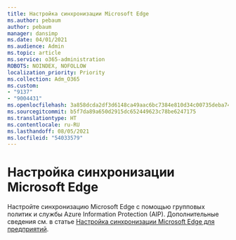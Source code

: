 ```yaml
---
title: Настройка синхронизации Microsoft Edge
ms.author: pebaum
author: pebaum
manager: dansimp
ms.date: 04/01/2021
ms.audience: Admin
ms.topic: article
ms.service: o365-administration
ROBOTS: NOINDEX, NOFOLLOW
localization_priority: Priority
ms.collection: Adm_O365
ms.custom:
- "9137"
- "9004431"
ms.openlocfilehash: 3a858dcda2df3d6148ca49aac6bc7384e810d34c00735deba74dfe9dd31f5656
ms.sourcegitcommit: b5f7da89a650d2915dc652449623c78be6247175
ms.translationtype: HT
ms.contentlocale: ru-RU
ms.lasthandoff: 08/05/2021
ms.locfileid: "54033579"
---
```

# <a name="configure-microsoft-edge-sync"></a>Настройка синхронизации Microsoft Edge

Настройте синхронизацию Microsoft Edge с помощью групповых политик и службы Azure Information Protection (AIP). Дополнительные сведения см. в статье [Настройка синхронизации Microsoft Edge для предприятий](https://docs.microsoft.com/deployedge/microsoft-edge-enterprise-sync).